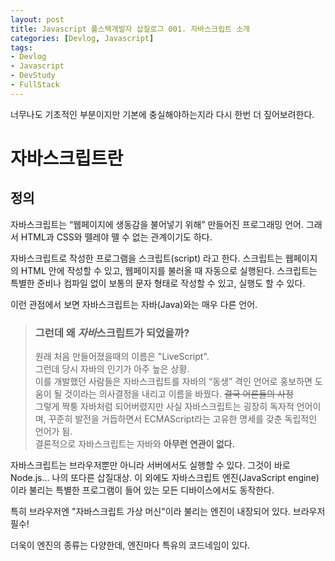 ```yaml
---
layout: post
title: Javascript 풀스택개발자 삽질로그 001. 자바스크립트 소개 
categories: [Devlog, Javascript]
tags: 
- Devlog
- Javascript
- DevStudy
- FullStack
---
```


너무나도 기초적인 부분이지만 기본에 충실해야하는지라 다시 한번 더 짚어보려한다.

# 자바스크립트란

## 정의

자바스크립트는 “웹페이지에 생동감을 불어넣기 위해” 만들어진 프로그래밍 언어. 그래서 HTML과 CSS와 뗄레야 뗄 수 없는 관계이기도 하다.

자바스크립트로 작성한 프로그램을 스크립트(script) 라고 한다. 
스크립트는 웹페이지의 HTML 안에 작성할 수 있고, 웹페이지를 불러올 때 자동으로 실행된다.
스크립트는 특별한 준비나 컴파일 없이 보통의 문자 형태로 작성할 수 있고, 실행도 할 수 있다.

이런 관점에서 보면 자바스크립트는 자바(Java)와는 매우 다른 언어.


> ### 그런데 왜 *자바*스크립트가 되었을까?
> 원래 처음 만들어졌을때의 이름은 "LiveScript". 
<br>그런데 당시 자바의 인기가 아주 높은 상황. 
<br>이를 개발했던 사람들은 자바스크립트를 자바의 “동생” 격인 언어로 홍보하면 도움이 될 것이라는 의사결정을 내리고 이름을 바꿨다. ~~결국 어른들의 사정~~
> <br>그렇게 짝퉁 자바처럼 되어버렸지만 사실 자바스크립트는 굉장히 독자적 언어이며, 꾸준히 발전을 거듭하면서 ECMAScript라는 고유한 명세를 갖춘 독립적인 언어가 됨. 
> <br>결론적으로 자바스크립트는 자바와 **아무런 연관이 없다.**


자바스크립트는 브라우저뿐만 아니라 서버에서도 실행할 수 있다. 그것이 바로 Node.js... 나의 또다른 삽질대상.
이 외에도 자바스크립트 엔진(JavaScript engine)이라 불리는 특별한 프로그램이 들어 있는 모든 디바이스에서도 동작한다.

특히 브라우저엔 "자바스크립트 가상 머신"이라 불리는 엔진이 내장되어 있다. 브라우저 필수!

더욱이 엔진의 종류는 다양한데, 엔진마다 특유의 코드네임이 있다.
